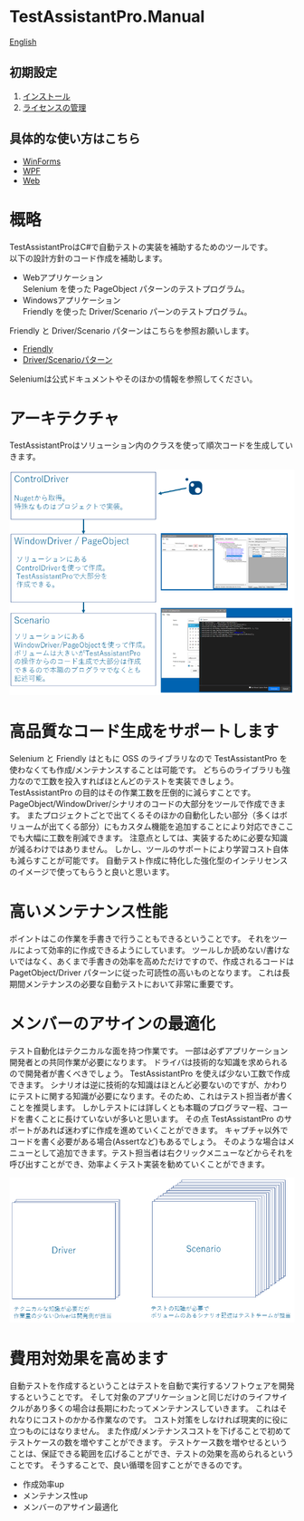 TestAssistantPro.Manual
========

[English](README.en.md)


## 初期設定
  1. [インストール](Install.md)
  2. [ライセンスの管理](License.md)


## 具体的な使い方はこちら
+ [WinForms](WinForms/README.md)
+ [WPF](WPF/README.md)
+ [Web](Web/README.md)

# 概略
TestAssistantProはC#で自動テストの実装を補助するためのツールです。<br>
以下の設計方針のコード作成を補助します。<br>

+ Webアプリケーション<br>Selenium を使った PageObject パターンのテストプログラム。<br>
+ Windowsアプリケーション <br>Friendly を使った Driver/Scenario パーンのテストプログラム。<br>

Friendly と Driver/Scenario パターンはこちらを参照お願いします。<br>
+ [Friendly](https://github.com/Codeer-Software/Friendly/blob/master/README.jp.md)
+ [Driver/Scenarioパターン](https://github.com/Codeer-Software/Friendly/blob/master/TestAutomationDesign.jp.md)

Seleniumは公式ドキュメントやそのほかの情報を参照してください。<br>

# アーキテクチャ
TestAssistantProはソリューション内のクラスを使って順次コードを生成していきます。

![Architecture.jpg](Img/Architecture.png)

# 高品質なコード生成をサポートします
Selenium と Friendly はともに OSS のライブラリなので TestAssistantPro を使わなくても作成/メンテナンスすることは可能です。
どちらのライブラリも強力なので工数を投入すればほとんどのテストを実装できしょう。
TestAssistantPro の目的はその作業工数を圧倒的に減らすことです。
PageObject/WindowDriver/シナリオのコードの大部分をツールで作成できます。
またプロジェクトごとで出てくるそのほかの自動化したい部分（多くはボリュームが出てくる部分）にもカスタム機能を追加することにより対応できここでも大幅に工数を削減できます。
注意点としては、実装するために必要な知識が減るわけではありません。
しかし、ツールのサポートにより学習コスト自体も減らすことが可能です。
自動テスト作成に特化した強化型のインテリセンスのイメージで使ってもらうと良いと思います。

# 高いメンテナンス性能
ポイントはこの作業を手書きで行うこともできるということです。
それをツールによって効率的に作成できるようにしています。
ツールしか読めない/書けないではなく、あくまで手書きの効率を高めただけですので、作成されるコードは PagetObject/Driver パターンに従った可読性の高いものとなります。
これは長期間メンテナンスの必要な自動テストにおいて非常に重要です。

# メンバーのアサインの最適化
テスト自動化はテクニカルな面を持つ作業です。
一部は必ずアプリケーション開発者との共同作業が必要になります。
ドライバは技術的な知識を求められるので開発者が書くべきでしょう。
TestAssistantPro を使えば少ない工数で作成できます。
シナリオは逆に技術的な知識はほとんど必要ないのですが、かわりにテストに関する知識が必要になります。そのため、これはテスト担当者が書くことを推奨します。
しかしテストには詳しくとも本職のプログラマー程、コードを書くことに長けていないが多いと思います。
その点 TestAssistantPro のサポートがあれば迷わずに作成を進めていくことができます。
キャプチャ以外でコードを書く必要がある場合(Assertなど)もあるでしょう。
そのような場合はメニューとして追加できます。テスト担当者は右クリックメニューなどからそれを呼び出すことができ、効率よくテスト実装を勧めていくことができます。

![CodeVolume.png](Img/CodeVolume.png)

# 費用対効果を高めます
自動テストを作成するということはテストを自動で実行するソフトウェアを開発するということです。
そして対象のアプリケーションと同じだけのライフサイクルがあり多くの場合は長期にわたってメンテナンスしていきます。
これはそれなりにコストのかかる作業なのです。
コスト対策をしなければ現実的に役に立つものにはなりません。
また作成/メンテナンスコストを下げることで初めてテストケースの数を増やすことができます。
テストケース数を増やせるということは、保証できる範囲を広げることができ、テストの効果を高められるということです。
そうすることで、良い循環を回すことができるのです。

+ 作成効率up
+ メンテナンス性up
+ メンバーのアサイン最適化

